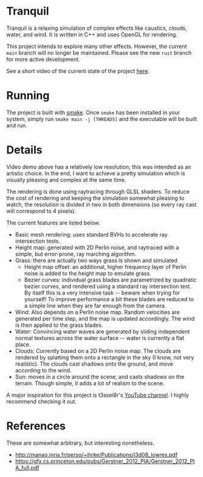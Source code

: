 # Tranquil

Tranquil is a relaxing simulation of complex effects like caustics, clouds, water, and wind. It is written in C++ and uses OpenGL for rendering.

This project intends to explore many other effects. However, the current `main` branch will no longer be maintained. Please see the new `rust` branch for more active development.

See a short video of the current state of the project [here](https://www.youtube.com/watch?v=eTDaw-ayivQ).

# Running

The project is built with [smake](https://github.com/vedavamadathil/smake). Once `smake` has been installed in your system, simply run `smake main -j [THREADS]` and the executable will be built and run.

# Details

Video demo above has a relatively low resolution; this was intended as an artistic choice. In the end, I want to achieve a pretty simulation which is visually pleasing and complex at the same time.

The rendering is done using raytracing through GLSL shaders. To reduce the cost of rendering and keeping the simulation somewhat pleasing to watch, the resolution is divided in two in both dimensions (so every ray cast will correspond to 4 pixels).

The current features are listed below.

* Basic mesh rendering: uses standard BVHs to accelerate ray intersection tests.
* Height map: generated with 2D Perlin noise, and raytraced with a simple, but error-prone, ray marching algorithm.
* Grass: there are actually two ways grass is shown and simulated
  * Height map offset: an additional, higher frequency layer of Perlin noise is added to the height map to emulate grass.
  * Bezier curves: individual grass blades are parametrized by quadratic bezier curves, and rendered using a standard ray intersection test. By itself this is a very intensive task -- beware when trying for yourself! To improve performance a bit these blades are reduced to a simple line when they are far enough from the camera.
* Wind: Also depends on a Perlin noise map. Random velocities are generated per time step, and the map is updated accordingly. The wind is then applied to the grass blades.
* Water: Convincing water waves are generated by sliding independent normal textures across the water surface -- water is currently a flat place.
* Clouds: Currently based on a 2D Perlin noise map. The clouds are rendered by splatting them onto a rectangle in the sky (I know, not very realistic). The clouds cast shadows onto the ground, and move according to the wind.
* Sun: moves in a circle around the scene, and casts shadows on the terrain. Though simple, it adds a lot of realism to the scene.

A major inspiration for this project is t3ssel8r's [YouTube channel](https://www.youtube.com/c/t3ssel8r). I highly recommend checking it out.

# References

These are somewhat arbitrary, but interesting nonetheless.

* http://manao.inria.fr/perso/~ihrke/Publications/i3d08_lowres.pdf
* https://gfx.cs.princeton.edu/pubs/Gerstner_2012_PIA/Gerstner_2012_PIA_full.pdf